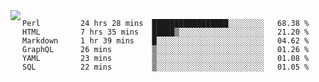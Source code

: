

<a href="https://github.com/anuraghazra/github-readme-stats">
  <img align="left" src="https://github-readme-stats.vercel.app/api?username=kfly8&count_private=true&show_icons=true&theme=calm" />
</a>


<!--START_SECTION:waka-->

```text
Perl         24 hrs 28 mins  █████████████████░░░░░░░░   68.38 %
HTML         7 hrs 35 mins   █████▒░░░░░░░░░░░░░░░░░░░   21.20 %
Markdown     1 hr 39 mins    █░░░░░░░░░░░░░░░░░░░░░░░░   04.62 %
GraphQL      26 mins         ▒░░░░░░░░░░░░░░░░░░░░░░░░   01.26 %
YAML         23 mins         ▒░░░░░░░░░░░░░░░░░░░░░░░░   01.08 %
SQL          22 mins         ▒░░░░░░░░░░░░░░░░░░░░░░░░   01.05 %
```

<!--END_SECTION:waka-->
